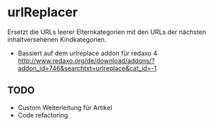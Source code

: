 # urlReplacer

Ersetzt die URLs leerer Elternkategorien mit den URLs der nächsten inhaltversehenen Kindkategorien.

* Bassiert auf dem urlreplace addon für redaxo 4 http://www.redaxo.org/de/download/addons/?addon_id=746&searchtxt=urlreplace&cat_id=-1

## TODO

* Custom Weiterleitung für Artikel
* Code refactoring

